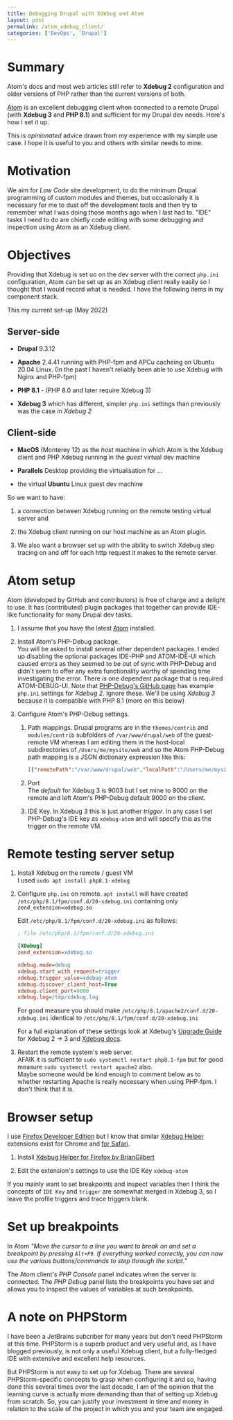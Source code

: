 ```yaml
---
title: Debugging Drupal with Xdebug and Atom
layout: post
permalink: /atom_xdebug_client/
categories: ['DevOps', 'Drupal']
---  
```


# Summary
 
Atom's docs and most web articles  still refer  to  __Xdebug 2__ configuration and older versions of PHP rather than the current versions of both.


[Atom](https://atom.io) is an excellent debugging client when connected to a remote Drupal (with __Xdebug 3__ and  __PHP 8.1__) and sufficient for my Drupal dev needs. Here's how I set it up.

This is  *opinionated* advice drawn from my experience with my simple use case. I hope it is useful to you and others with similar needs to mine.

# Motivation

We aim for *Low Code* site development, to do the minimum Drupal programming of custom modules and themes, but occasionally it is necessary for me to dust off the development tools and then try to remember what I was doing those months ago when I last had to. "IDE" tasks I need to do are chiefly code editing  with some debugging and inspection using Atom as an Xdebug client.

# Objectives

Providing that Xdebug is set uo on the dev server  with the correct `php.ini` configuration, Atom can be set up as an Xdebug client really easily so I thought that I would record what is needed.  I have the following items in my component stack.  

This my current set-up (May 2022)  

## Server-side

*   __Drupal__ 9.3.12  

*   __Apache__ 2.4.41 running with PHP-fpm and APCu cacheing on Ubuntu 20.04 Linux. (In the past I haven't reliably been able to use Xdebug with Nginx and PHP-fpm)  

*   __PHP 8.1__ - (PHP 8.0 and later require Xdebug 3)  

*   __Xdebug 3__ which has different, simpler `php.ini` settings than previously was the case in _Xdebug 2_

## Client-side

*   __MacOS__ (Monterey 12) as the *host* machine in which Atom is the Xdebug client and PHP Xdebug running in the *guest* virtual dev machine

*   __Parallels__ Desktop providing the virtualisation for ...

*   the virtual __Ubuntu__ Linux guest dev machine


So we want to have:

1.  a connection between Xdebug running on the remote testing virtual server and

1.  the Xdebug client running on our host machine as an Atom plugin.

1.  We also want a browser set up with the ability to switch Xdebug step tracing on and off for each http request it makes to the remote server.

# Atom setup   

Atom (developed by GitHub and contributors) is free of charge and a delight to use. It has (contributed) plugin packages that together can provide IDE-like functionality for many Drupal dev tasks.

1.  I assume that you have the latest [Atom](https://atom.io) installed.

1.  Install Atom's PHP-Debug package.  
    You will be asked to install several other dependent packages. I ended up disabling the optional packages  IDE-PHP and ATOM-IDE-UI which caused errors as they seemed to be out of sync with PHP-Debug and didn't seem to offer any extra functionality worthy of spending time investigating the error.  There *is* one dependent package that is required ATOM-DEBUG-UI.
    Note that [PHP-Debug's GitHub page](https://github.atom.io/packages/php-debug) has example `php.ini` settings for _Xdebug 2_. Ignore these. We'll be using _Xdebug 3_ because it is compatible with PHP 8.1 (more on this below)

1.  Configure Atom's PHP-Debug settings.  
    1.  Path mappings. Drupal programs are in the `themes/contrib` and `modules/contrib` subfolders of `/var/www/drupal/web` of the guest-remote VM whereas I am editing them in the host-local subdirectories of `/Users/me/mysite/web` and so the Atom PHP-Debug path mapping is a JSON dictionary expression like this:

        ```json
        [{"remotePath":"/var/www/drupal/web","localPath":"/Users/me/mysite/web"}]
        ```  

     1. Port    
        The *default* for Xdebug 3 is 9003 but I set mine to 9000 on the remote and left Atom's PHP-Debug default 9000 on the client.  

     1. IDE Key.
        In Xdebug 3 this is just another *trigger*. In any case I set PHP-Debug's IDE key as `xdebug-atom` and will specify this as the trigger on the remote VM.  

# Remote testing server setup

1.  Install Xdebug on the remote / guest VM  
    I used `sudo apt install php8.1-xdebug`

1.  Configure `php.ini` on remote.
    `apt install` will have created `/etc/php/8.1/fpm/conf.d/20-xdebug.ini` containing only `zend_extension=xdebug.so`

    Edit `/etc/php/8.1/fpm/conf.d/20-xdebug.ini` as follows:  

    ```ini
    ; file /etc/php/8.1/fpm/conf.d/20-xdebug.ini

    [XDebug]
    zend_extension=xdebug.so

    xdebug.mode=debug
    xdebug.start_with_request=trigger
    xdebug.trigger_value=xdebug-atom
    xdebug.discover_client_host=True
    xdebug.client_port=9000
    xdebug.log=/tmp/xdebug.log
    ```    

    For good measure you should make `/etc/php/8.1/apache2/conf.d/20-xdebug.ini` identical to `/etc/php/8.1/fpm/conf.d/20-xdebug.ini`

    For a full explanation of these settings look at Xdebug's [Upgrade Guide](https://xdebug.org/docs/upgrade_guide) for Xdebug 2 -> 3 and [Xdebug docs](https://xdebug.org/docs/).

1.  Restart the remote system's web server.  
    AFAIK it is sufficient to `sudo systemctl restart php8.1-fpm` but for good measure `sudo systemctl restart apache2` also.  
    Maybe someone would be kind enough to comment below as to whether restarting Apache is really necessary when using PHP-fpm. I don't think that it is.

# Browser setup  

I use [Firefox Developer Edition](https://www.mozilla.org/en-GB/firefox/developer/) but I know that similar [Xdebug Helper](https://addons.mozilla.org/en-US/firefox/addon/xdebug-helper-for-firefox/) extensions exist for Chrome and [for Safari](https://apps.apple.com/us/app/xdebug-key/id1441712067?mt=12).  

1.  Install [Xdebug Helper for Firefox by BrianGilbert](https://addons.mozilla.org/en-US/firefox/addon/xdebug-helper-for-firefox/)  

1.  Edit the extension's settings to use the IDE Key `xdebug-atom`

If you mainly want to set breakpoints and inspect variables then I think the concepts of `IDE Key` and `trigger` are somewhat merged in Xdebug 3, so I leave the profile triggers and trace triggers blank.

# Set up breakpoints  

In Atom *"Move the cursor to a line you want to break on and set a breakpoint by pressing `Alt+F9`.
If everything worked correctly, you can now use the various buttons/commands to step through the script."*

The Atom client's *PHP Console* panel indicates when the server is connected. The *PHP Debug* panel lists the breakpoints you have set and allows you to inspect the values of variables at such breakpoints.

# A note on PHPStorm  

I have been a JetBrains subcriber for many years but don't need PHPStorm at this time. PHPStorm is a superb product and very useful and, as I have blogged previously, is not only a useful Xdebug client, but a fully-fledged IDE with extensive and excellent help resources.  

But PHPStorm is not easy to set up for Xdebug. There are several PHPStorm-specific concepts to grasp when configuring it and so, having done this several times over the last decade, I am of the opinion that the learning curve is actually more demanding than that of setting up Xdebug from scratch. So,  you can justify your investment in time and money in relation to the scale of the project in which you and your team are engaged.

